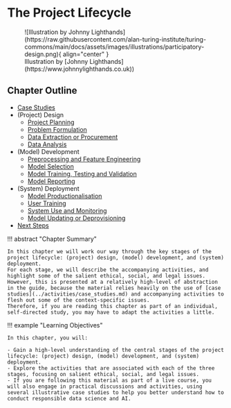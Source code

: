 # The Project Lifecycle

<figure markdown>
  ![Illustration by Johnny Lighthands](https://raw.githubusercontent.com/alan-turing-institute/turing-commons/main/docs/assets/images/illustrations/participatory-design.png){ align="center" }
  <figcaption>Illustration by [Johnny Lighthands](https://www.johnnylighthands.co.uk))</figcaption>
</figure>

## Chapter Outline

- [Case Studies](../activities/case_studies.md)
- (Project) Design
  - [Project Planning](project_design/planning.md)
  - [Problem Formulation](project_design/problem.md)
  - [Data Extraction or Procurement](project_design/data_extraction.md)
  - [Data Analysis](project_design/data_analysis.ipynb)
- (Model) Development
  - [Preprocessing and Feature Engineering](model_development/preprocessing.md)
  - [Model Selection](model_development/model_selection.md)
  - [Model Training, Testing and Validation](model_development/model_testing.md)
  - [Model Reporting](model_development/model_reporting.md)
- (System) Deployment
  - [Model Productionalisation](system_deployment/model_productionalisation.md)
  - [User Training](system_deployment/user_training.md)
  - [System Use and Monitoring](system_deployment/system_use.ipynb)
  - [Model Updating or Deprovisioning](system_deployment/model_updating.md)
- [Next Steps](summary.md)

!!! abstract "Chapter Summary"

    In this chapter we will work our way through the key stages of the project lifecycle: (project) design, (model) development, and (system) deployment. 
    For each stage, we will describe the accompanying activities, and highlight some of the salient ethical, social, and legal issues. 
    However, this is presented at a relatively high-level of abstraction in the guide, because the material relies heavily on the use of [case studies](../activities/case_studies.md) and accompanying activities to flesh out some of the context-specific issues. 
    Therefore, if you are reading this chapter as part of an individual, self-directed study, you may have to adapt the activities a little. 

!!! example "Learning Objectives"

    In this chapter, you will:
    
    - Gain a high-level understanding of the central stages of the project lifecycle: (project) design, (model) development, and (system) deployment.
    - Explore the activities that are associated with each of the three stages, focusing on salient ethical, social, and legal issues.
    - If you are following this material as part of a live course, you will also engage in practical discussions and activities, using several illustrative case studies to help you better understand how to conduct responsible data science and AI.
